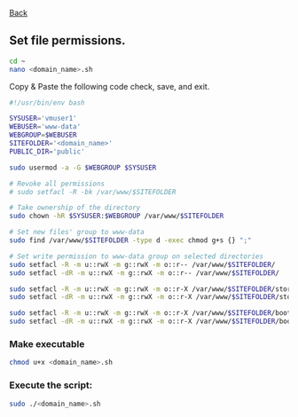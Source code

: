 [Back](INSTALL.md)

## Set file permissions.

```bash
cd ~
nano <domain_name>.sh
```
Copy & Paste the following code  check, save, and exit.

```bash
#!/usr/bin/env bash

SYSUSER='vmuser1'
WEBUSER='www-data'
WEBGROUP=$WEBUSER
SITEFOLDER='<domain_name>'
PUBLIC_DIR='public'

sudo usermod -a -G $WEBGROUP $SYSUSER

# Revoke all permissions
# sudo setfacl -R -bk /var/www/$SITEFOLDER

# Take ownership of the directory
sudo chown -hR $SYSUSER:$WEBGROUP /var/www/$SITEFOLDER

# Set new files' group to www-data
sudo find /var/www/$SITEFOLDER -type d -exec chmod g+s {} ";"

# Set write permission to www-data group on selected directories
sudo setfacl -R -m u::rwX -m g::rwX -m o::r-- /var/www/$SITEFOLDER/
sudo setfacl -dR -m u::rwX -m g::rwX -m o::r-- /var/www/$SITEFOLDER/

sudo setfacl -R -m u::rwX -m g::rwX -m o::r-X /var/www/$SITEFOLDER/storage/
sudo setfacl -dR -m u::rwX -m g::rwX -m o::r-X /var/www/$SITEFOLDER/storage/

sudo setfacl -R -m u::rwX -m g::rwX -m o::r-X /var/www/$SITEFOLDER/bootstrap/cache/
sudo setfacl -dR -m u::rwX -m g::rwX -m o::r-X /var/www/$SITEFOLDER/bootstrap/cache/
```

### Make executable
```bash
chmod u+x <domain_name>.sh
```

### Execute the script:
```bash
sudo ./<domain_name>.sh
```
